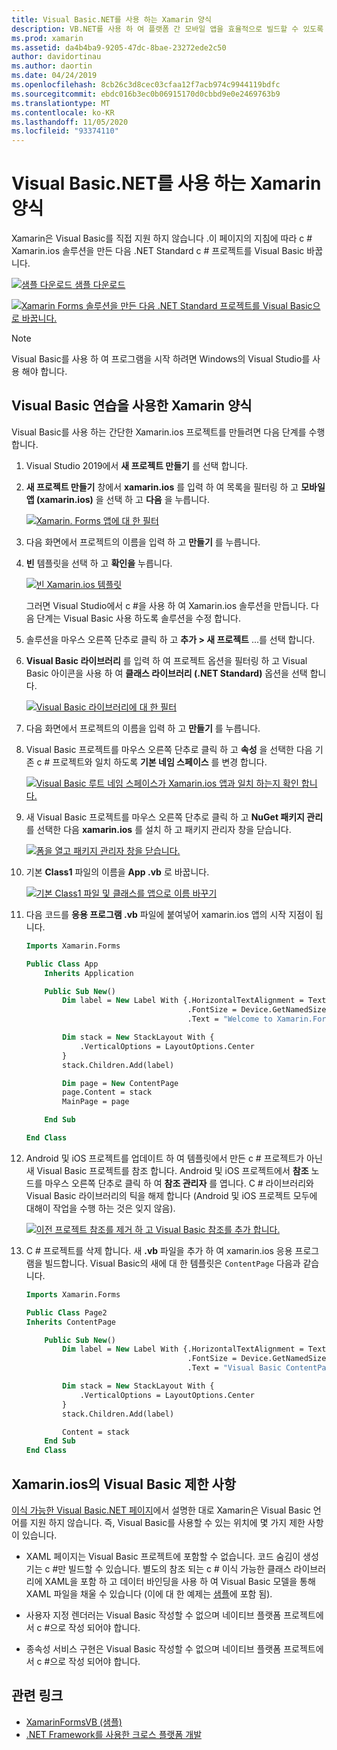 ```yaml
---
title: Visual Basic.NET를 사용 하는 Xamarin 양식
description: VB.NET를 사용 하 여 플랫폼 간 모바일 앱을 효율적으로 빌드할 수 있도록 하는 주 어셈블리에 대 한 Visual Basic를 사용 하도록 Xamarin Forms 프로젝트 템플릿을 수정할 수 있습니다.
ms.prod: xamarin
ms.assetid: da4b4ba9-9205-47dc-8bae-23272ede2c50
author: davidortinau
ms.author: daortin
ms.date: 04/24/2019
ms.openlocfilehash: 8cb26c3d8cec03cfaa12f7acb974c9944119bdfc
ms.sourcegitcommit: ebdc016b3ec0b06915170d0cbbd9e0e2469763b9
ms.translationtype: MT
ms.contentlocale: ko-KR
ms.lasthandoff: 11/05/2020
ms.locfileid: "93374110"
---
```

# <a name="xamarinforms-using-visual-basicnet"></a>Visual Basic.NET를 사용 하는 Xamarin 양식

Xamarin은 Visual Basic를 직접 지원 하지 않습니다 .이 페이지의 지침에 따라 c # Xamarin.ios 솔루션을 만든 다음 .NET Standard c # 프로젝트를 Visual Basic 바꿉니다.

[![샘플 다운로드](~/media/shared/download.png) 샘플 다운로드](/samples/xamarin/mobile-samples/visualbasic-xamarinformsvb/)

[![Xamarin Forms 솔루션을 만든 다음 .NET Standard 프로젝트를 Visual Basic으로 바꿉니다.](xamarin-forms-images/hero-sml.png)](xamarin-forms-images/hero.png#lightbox)

> [!NOTE]
> Visual Basic를 사용 하 여 프로그램을 시작 하려면 Windows의 Visual Studio를 사용 해야 합니다.

## <a name="xamarinforms-with-visual-basic-walkthrough"></a>Visual Basic 연습을 사용한 Xamarin 양식

Visual Basic를 사용 하는 간단한 Xamarin.ios 프로젝트를 만들려면 다음 단계를 수행 합니다.

1. Visual Studio 2019에서 **새 프로젝트 만들기** 를 선택 합니다.

2. **새 프로젝트 만들기** 창에서 **xamarin.ios** 를 입력 하 여 목록을 필터링 하 고 **모바일 앱 (xamarin.ios)** 을 선택 하 고 **다음** 을 누릅니다.

    [![Xamarin. Forms 앱에 대 한 필터](xamarin-forms-images/02-sml.png)](xamarin-forms-images/02.png#lightbox)

3. 다음 화면에서 프로젝트의 이름을 입력 하 고 **만들기** 를 누릅니다.

4. **빈** 템플릿을 선택 하 고 **확인을** 누릅니다.

    [![빈 Xamarin.ios 템플릿](xamarin-forms-images/04-sml.png)](xamarin-forms-images/04.png#lightbox)

    그러면 Visual Studio에서 c #을 사용 하 여 Xamarin.ios 솔루션을 만듭니다. 다음 단계는 Visual Basic 사용 하도록 솔루션을 수정 합니다.

5. 솔루션을 마우스 오른쪽 단추로 클릭 하 고 **추가 > 새 프로젝트** ...를 선택 합니다.

6. **Visual Basic 라이브러리** 를 입력 하 여 프로젝트 옵션을 필터링 하 고 Visual Basic 아이콘을 사용 하 여 **클래스 라이브러리 (.NET Standard)** 옵션을 선택 합니다.

    [![Visual Basic 라이브러리에 대 한 필터](xamarin-forms-images/06-sml.png)](xamarin-forms-images/06.png#lightbox)

7. 다음 화면에서 프로젝트의 이름을 입력 하 고 **만들기** 를 누릅니다.

8. Visual Basic 프로젝트를 마우스 오른쪽 단추로 클릭 하 고 **속성** 을 선택한 다음 기존 c # 프로젝트와 일치 하도록 **기본 네임 스페이스** 를 변경 합니다.

    [![Visual Basic 루트 네임 스페이스가 Xamarin.ios 앱과 일치 하는지 확인 합니다.](xamarin-forms-images/07a-sml.png)](xamarin-forms-images/07a.png#lightbox)

9. 새 Visual Basic 프로젝트를 마우스 오른쪽 단추로 클릭 하 고 **NuGet 패키지 관리** 를 선택한 다음 **xamarin.ios** 를 설치 하 고 패키지 관리자 창을 닫습니다.

    [![폼을 열고 패키지 관리자 창을 닫습니다.](xamarin-forms-images/07b-sml.png)](xamarin-forms-images/07b.png#lightbox)

10. 기본 **Class1** 파일의 이름을 **App .vb** 로 바꿉니다.

    [![기본 Class1 파일 및 클래스를 앱으로 이름 바꾸기](xamarin-forms-images/08.png)](xamarin-forms-images/08.png#lightbox)

11. 다음 코드를 **응용 프로그램 .vb** 파일에 붙여넣어 xamarin.ios 앱의 시작 지점이 됩니다.

    ```vb
    Imports Xamarin.Forms

    Public Class App
        Inherits Application

        Public Sub New()
            Dim label = New Label With {.HorizontalTextAlignment = TextAlignment.Center,
                                        .FontSize = Device.GetNamedSize(NamedSize.Medium, GetType(Label)),
                                        .Text = "Welcome to Xamarin.Forms with Visual Basic.NET"}

            Dim stack = New StackLayout With {
                .VerticalOptions = LayoutOptions.Center
            }
            stack.Children.Add(label)

            Dim page = New ContentPage
            page.Content = stack
            MainPage = page

        End Sub

    End Class
    ```

12. Android 및 iOS 프로젝트를 업데이트 하 여 템플릿에서 만든 c # 프로젝트가 아닌 새 Visual Basic 프로젝트를 참조 합니다.
Android 및 iOS 프로젝트에서 **참조** 노드를 마우스 오른쪽 단추로 클릭 하 여 **참조 관리자** 를 엽니다. C # 라이브러리와 Visual Basic 라이브러리의 틱을 해제 합니다 (Android 및 iOS 프로젝트 모두에 대해이 작업을 수행 하는 것은 잊지 않음).

    [![이전 프로젝트 참조를 제거 하 고 Visual Basic 참조를 추가 합니다.](xamarin-forms-images/10-sml.png)](xamarin-forms-images/10.png#lightbox)

13. C # 프로젝트를 삭제 합니다. 새 **.vb** 파일을 추가 하 여 xamarin.ios 응용 프로그램을 빌드합니다. Visual Basic의 새에 대 한 템플릿은 `ContentPage` 다음과 같습니다.

    ```vb
    Imports Xamarin.Forms

    Public Class Page2
    Inherits ContentPage

        Public Sub New()
            Dim label = New Label With {.HorizontalTextAlignment = TextAlignment.Center,
                                        .FontSize = Device.GetNamedSize(NamedSize.Medium, GetType(Label)),
                                        .Text = "Visual Basic ContentPage"}

            Dim stack = New StackLayout With {
                .VerticalOptions = LayoutOptions.Center
            }
            stack.Children.Add(label)

            Content = stack
        End Sub
    End Class
    ```

## <a name="limitations-of-visual-basic-in-xamarinforms"></a>Xamarin.ios의 Visual Basic 제한 사항

[이식 가능한 Visual Basic.NET 페이지](~/cross-platform/platform/visual-basic/index.md)에서 설명한 대로 Xamarin은 Visual Basic 언어를 지원 하지 않습니다. 즉, Visual Basic를 사용할 수 있는 위치에 몇 가지 제한 사항이 있습니다.

- XAML 페이지는 Visual Basic 프로젝트에 포함할 수 없습니다. 코드 숨김이 생성기는 c #만 빌드할 수 있습니다. 별도의 참조 되는 c # 이식 가능한 클래스 라이브러리에 XAML을 포함 하 고 데이터 바인딩을 사용 하 여 Visual Basic 모델을 통해 XAML 파일을 채울 수 있습니다 (이에 대 한 예제는 [샘플](https://github.com/xamarin/mobile-samples/tree/master/VisualBasic/XamarinFormsVB)에 포함 됨).

- 사용자 지정 렌더러는 Visual Basic 작성할 수 없으며 네이티브 플랫폼 프로젝트에서 c #으로 작성 되어야 합니다.

- 종속성 서비스 구현은 Visual Basic 작성할 수 없으며 네이티브 플랫폼 프로젝트에서 c #으로 작성 되어야 합니다.

## <a name="related-links"></a>관련 링크

- [XamarinFormsVB (샘플)](/samples/xamarin/mobile-samples/visualbasic-xamarinformsvb/)
- [.NET Framework를 사용한 크로스 플랫폼 개발](/dotnet/standard/cross-platform/)